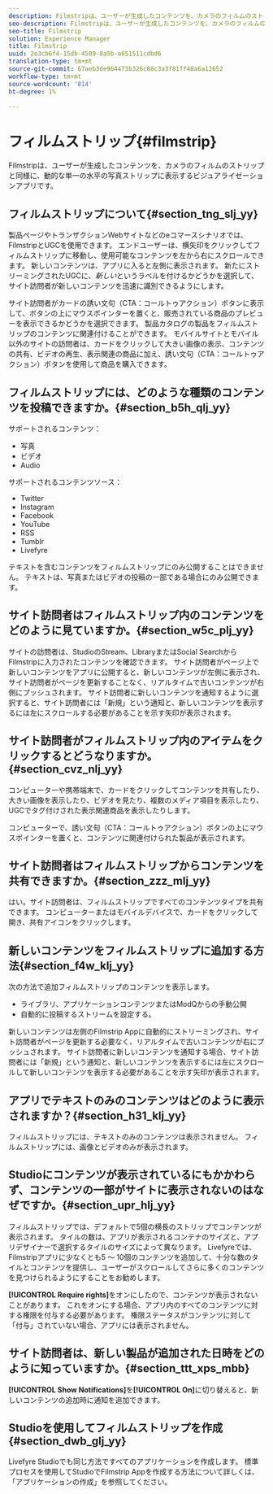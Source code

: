 ```yaml
---
description: Filmstripは、ユーザーが生成したコンテンツを、カメラのフィルムのストリップと同様に、動的な単一の水平の写真ストリップに表示するビジュアライゼーションアプリです。
seo-description: Filmstripは、ユーザーが生成したコンテンツを、カメラのフィルムのストリップと同様に、動的な単一の水平の写真ストリップに表示するビジュアライゼーションアプリです。
seo-title: Filmstrip
solution: Experience Manager
title: Filmstrip
uuid: 2e3cb6f4-15db-4509-8a5b-a651511cdbd6
translation-type: tm+mt
source-git-commit: 67aeb3de964473b326c88c3a3f81ff48a6a12652
workflow-type: tm+mt
source-wordcount: '814'
ht-degree: 1%

---
```



# フィルムストリップ{#filmstrip}

Filmstripは、ユーザーが生成したコンテンツを、カメラのフィルムのストリップと同様に、動的な単一の水平の写真ストリップに表示するビジュアライゼーションアプリです。

## フィルムストリップについて{#section_tng_slj_yy}

製品ページやトランザクションWebサイトなどのeコマースシナリオでは、FilmstripとUGCを使用できます。 エンドユーザーは、横矢印をクリックしてフィルムストリップに移動し、使用可能なコンテンツを左から右にスクロールできます。 新しいコンテンツは、アプリに入ると左側に表示されます。 新たにストリーミングされたUGCに、*新しい*&#x200B;というラベルを付けるかどうかを選択して、サイト訪問者が新しいコンテンツを迅速に識別できるようにします。

サイト訪問者がカードの誘い文句（CTA：コールトゥアクション）ボタンに表示して、ボタンの上にマウスポインターを置くと、販売されている商品のプレビューを表示できるかどうかを選択できます。 製品カタログの製品をフィルムストリップのコンテンツに関連付けることができます。 モバイルサイトとモバイル以外のサイトの訪問者は、カードをクリックして大きい画像の表示、コンテンツの共有、ビデオの再生、表示関連の商品に加え、誘い文句（CTA：コールトゥアクション）ボタンを使用して商品を購入できます。

## フィルムストリップには、どのような種類のコンテンツを投稿できますか。{#section_b5h_qlj_yy}

サポートされるコンテンツ：

* 写真
* ビデオ
* Audio

サポートされるコンテンツソース：

* Twitter
* Instagram
* Facebook
* YouTube
* RSS
* Tumblr
* Livefyre

テキストを含むコンテンツをフィルムストリップにのみ公開することはできません。 テキストは、写真またはビデオの投稿の一部である場合にのみ公開できます。

## サイト訪問者はフィルムストリップ内のコンテンツをどのように見ていますか。{#section_w5c_plj_yy}

サイトの訪問者は、StudioのStream、LibraryまたはSocial SearchからFilmstripに入力されたコンテンツを確認できます。 サイト訪問者がページ上で新しいコンテンツをアプリに公開すると、新しいコンテンツが左側に表示され、サイト訪問者がページを更新することなく、リアルタイムで古いコンテンツが右側にプッシュされます。 サイト訪問者に新しいコンテンツを通知するように選択すると、サイト訪問者には「新規」という通知と、新しいコンテンツを表示するには左にスクロールする必要があることを示す矢印が表示されます。

## サイト訪問者がフィルムストリップ内のアイテムをクリックするとどうなりますか。{#section_cvz_nlj_yy}

コンピューターや携帯端末で、カードをクリックしてコンテンツを共有したり、大きい画像を表示したり、ビデオを見たり、複数のメディア項目を表示したり、UGCでタグ付けされた表示関連商品を表示したりします。

コンピューターで、誘い文句（CTA：コールトゥアクション）ボタンの上にマウスポインターを置くと、コンテンツに関連付けられた製品が表示されます。

## サイト訪問者はフィルムストリップからコンテンツを共有できますか。{#section_zzz_mlj_yy}

はい。サイト訪問者は、フィルムストリップですべてのコンテンツタイプを共有できます。 コンピューターまたはモバイルデバイスで、カードをクリックして開き、共有アイコンをクリックします。

## 新しいコンテンツをフィルムストリップに追加する方法{#section_f4w_klj_yy}

次の方法で追加フィルムストリップのコンテンツを表示します。

* ライブラリ、アプリケーションコンテンツまたはModQからの手動公開
* 自動的に投稿するストリームを設定する。

新しいコンテンツは左側のFilmstrip Appに自動的にストリーミングされ、サイト訪問者がページを更新する必要なく、リアルタイムで古いコンテンツが右にプッシュされます。 サイト訪問者に新しいコンテンツを通知する場合、サイト訪問者には「新規」という通知と、新しいコンテンツを表示するには左にスクロールして新しいコンテンツを表示する必要があることを示す矢印が表示されます。

## アプリでテキストのみのコンテンツはどのように表示されますか？{#section_h31_klj_yy}

フィルムストリップには、テキストのみのコンテンツは表示されません。 フィルムストリップには、画像とビデオのみが表示されます。

## Studioにコンテンツが表示されているにもかかわらず、コンテンツの一部がサイトに表示されないのはなぜですか。{#section_upr_hlj_yy}

フィルムストリップでは、デフォルトで5個の横長のストリップでコンテンツが表示されます。 タイルの数は、アプリが表示されるコンテナのサイズと、アプリデザイナーで選択するタイルのサイズによって異なります。 Livefyreでは、Filmstripアプリに少なくとも5 ～ 10個のコンテンツを追加して、十分な数のタイルとコンテンツを提供し、ユーザーがスクロールしてさらに多くのコンテンツを見つけられるようにすることをお勧めします。

**[!UICONTROL Require rights]**&#x200B;をオンにしたので、コンテンツが表示されないことがあります。 これをオンにする場合、アプリ内のすべてのコンテンツに対する権限を付与する必要があります。 権限ステータスがコンテンツに対して「付与」されていない場合、アプリには表示されません。

## サイト訪問者は、新しい製品が追加された日時をどのように知っていますか。{#section_ttt_xps_mbb}

**[!UICONTROL Show Notifications]**&#x200B;を&#x200B;**[!UICONTROL On]**&#x200B;に切り替えると、新しいコンテンツの追加時に通知を追加できます。

## Studioを使用してフィルムストリップを作成{#section_dwb_glj_yy}

Livefyre Studioでも同じ方法ですべてのアプリケーションを作成します。 標準プロセスを使用してStudioでFilmstrip Appを作成する方法について詳しくは、「アプリケーションの作成」を参照してください。
